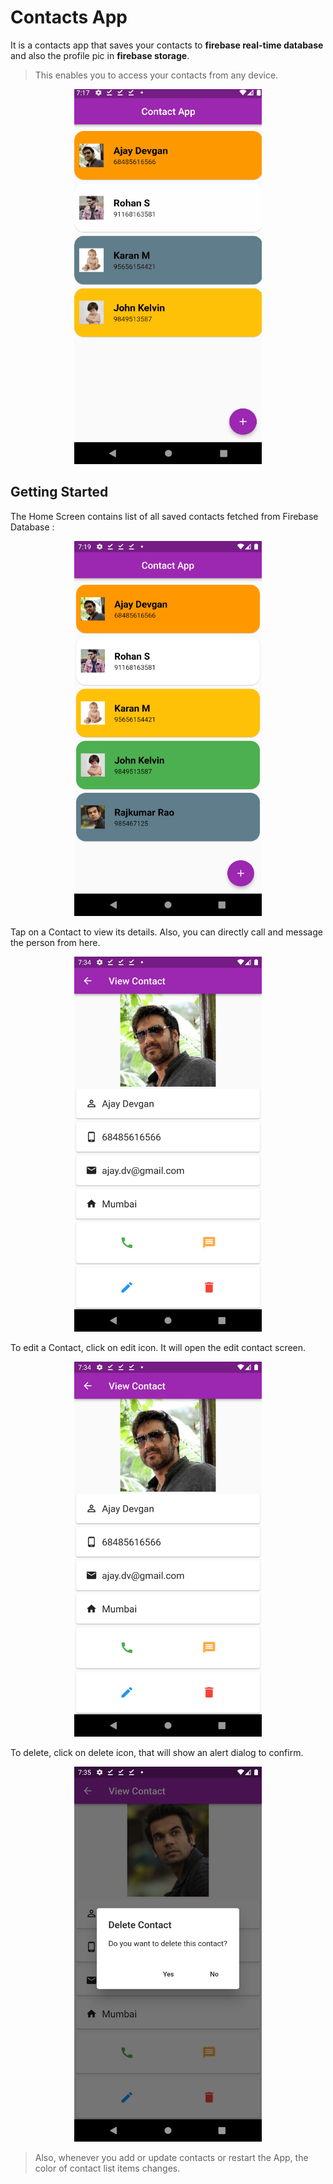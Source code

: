 # Contacts App

It is a contacts app that saves your contacts to **firebase real-time database** and also the profile pic in **firebase storage**. 
>This enables you to access your contacts from any device.

<p align="center">
<img  src="https://github.com/GauravMcode/Contacts_App_Firebase/blob/main/assets/contactsApp.gif"  width="300" height="600" >
</p>

## Getting Started


The Home Screen contains list of all saved contacts fetched from Firebase Database :

<p align="center">
<img  src="/assets/homePage.png"  width="300" height="600" >
</p>

Tap on a Contact to view its details.
Also, you can directly call and message the person from here.

<p align="center">
<img  src="/assets/viewContact.png"  width="300" height="600" >
</p>

To edit a Contact, click on edit icon. It will open the edit contact screen.

<p align="center">
<img  src="/assets/viewContact.png"  width="300" height="600" >
</p>

To delete, click on delete icon, that will show an alert dialog to confirm.

<p align="center">
<img  src="/assets/deleteContact.png"  width="300" height="600" >
</p>

> Also, whenever you add or update contacts or restart the App, the color of contact list items changes.
